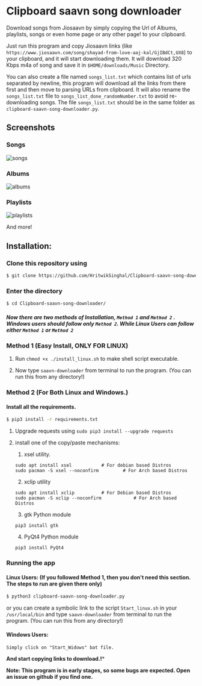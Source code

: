 # Clipboard saavn song downloader

Download songs from Jiosaavn by simply copying the Url of Albums, playlists, songs or even
home page or any other page! to your clipboard.

Just run this program and copy Jiosaavn links (like ```https://www.jiosaavn.com/song/shayad-from-love-aaj-kal/GjIBdCt,UX8```)
to your clipboard, and it will start downloading them.
It will download 320 Kbps m4a of song and save it in ```$HOME/downloads/Music``` Directory.

You can also create a file named ```songs_list.txt``` which contains list of urls separated by newline, 
this program will download all the links from there first and then move to parsing URLs from clipboard.
It will also rename the ```songs_list.txt``` file to ```songs_list_done_randomNumber.txt``` 
to avoid re-downloading songs.
The file ```songs_list.txt``` should be in the same folder as ```clipboard-saavn-song-downloader.py```.

## Screenshots

### Songs

![songs](media/songs.gif)

### Albums
![albums](media/albums.gif)

### Playlists
![playlists](media/playlists.gif)

And more! 

## Installation:

### Clone this repository using
```sh
$ git clone https://github.com/HritwikSinghal/Clipboard-saavn-song-downloader
```

### Enter the directory

```sh
$ cd Clipboard-saavn-song-downloader/
```

##### Now there are two methods of Installation, ```Method 1``` and ```Method 2``` . **Windows users should follow only ```Method 2```**. While Linux Users can follow either ```Method 1``` or ```Method 2``` 


### Method 1 (Easy Install, ONLY FOR LINUX)

1. Run ```chmod +x ./install_linux.sh``` to make shell script executable.

2. Now type ```saavn-downloader``` from terminal to run the program. (You can run this from any directory!)


### Method 2 (For Both Linux and Windows.)


#### Install all the requirements.

```sh
$ pip3 install -r requirements.txt
``` 

1. Upgrade requests using ```sudo pip3 install --upgrade requests```

2. install one of the copy/paste mechanisms:

    1. xsel utility.
	```
	sudo apt install xsel			# For debian based Distros
	sudo pacman -S xsel --noconfirm			# For Arch based Distros
	```

	2. xclip utility
	```
	sudo apt install xclip			# For Debian based Distros
	sudo pacman -S xclip --noconfirm			# For Arch based Distros
 	```
 	3. gtk Python module
	```
	pip3 install gtk
	```
 
    4. PyQt4 Python module
	```
	pip3 install PyQt4
	```

### Running the app

#### Linux Users: (If you followed Method 1, then you don't need this section. The steps to run are given there only)
```sh
$ python3 clipboard-saavn-song-downloader.py
```
or you can create a symbolic link to the script ```Start_linux.sh``` in your ```/usr/local/bin``` and type ```saavn-downloader``` from terminal to run the program. (You can run this from any directory!)

#### Windows Users:
```
Simply click on "Start_Widows" bat file.
```

**And start copying links to download.!***

**Note: This program is in early stages, so some bugs are expected. Open an issue on github if you find one.**